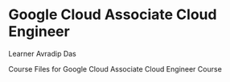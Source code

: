 # Google Cloud Associate Cloud Engineer  

Learner Avradip Das

Course Files for Google Cloud Associate Cloud Engineer Course

